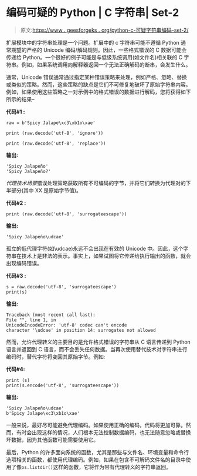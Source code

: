 # 编码可疑的 Python | C 字符串| Set-2

> 原文:[https://www . geesforgeks . org/python-c-可疑字符串编码-set-2/](https://www.geeksforgeeks.org/python-c-strings-of-doubtful-encoding-set-2/)

扩展模块中的字符串处理是一个问题。扩展中的 c 字符串可能不遵循 Python 通常期望的严格的 Unicode 编码/解码规则。因此，一些格式错误的 C 数据可能会传递给 Python。一个很好的例子可能是与低级系统调用(如文件名)相关联的 C 字符串。例如，如果系统调用向解释器返回一个无法正确解码的断串，会发生什么。

通常，Unicode 错误通常通过指定某种错误策略来处理，例如严格、忽略、替换或类似的策略。然而，这些策略的缺点是它们不可修复地破坏了原始字符串内容。
例如，如果使用这些策略之一对示例中的格式错误的数据进行解码，您将获得如下所示的结果–

**代码#1 :**

```
raw = b'Spicy Jalape\xc3\xb1o\xae'

print (raw.decode('utf-8', 'ignore'))

print (raw.decode('utf-8', 'replace'))
```

**输出:**

```
'Spicy Jalapeño'
'Spicy Jalapeño?'
```

*代理技术场景*错误处理策略获取所有不可编码的字节，并将它们转换为代理对的下半部分(其中 XX 是原始字节值)。

**代码#2 :**

```
print (raw.decode('utf-8', 'surrogateescape'))
```

**输出:**

```
'Spicy Jalapeño\udcae'
```

孤立的低代理字符(如\udcae)永远不会出现在有效的 Unicode 中。因此，这个字符串在技术上是非法的表示。事实上，如果试图将它传递给执行输出的函数，就会出现编码错误。

**代码#3 :**

```
s = raw.decode('utf-8', 'surrogateescape')
print(s)
```

**输出:**

```
Traceback (most recent call last):
File "", line 1, in 
UnicodeEncodeError: 'utf-8' codec can't encode 
character '\udcae' in position 14: surrogates not allowed
```

然而，允许代理转义的主要目的是允许格式错误的字符串从 C 语言传递到 Python 语言并返回到 C 语言，而不会丢失任何数据。当再次使用替代技术对字符串进行编码时，替代字符将变回其原始字节。例如:

**代码#4:**

```
print (s)
print(s.encode('utf-8', 'surrogateescape'))
```

**输出:**

```
'Spicy Jalapeño\udcae'
b'Spicy Jalape\xc3\xb1o\xae'
```

一般来说，最好尽可能避免代理编码。如果使用正确的编码，代码将更加可靠。然而，有时会出现这样的情况，人们根本无法控制数据编码，也无法随意忽略或替换坏数据，因为其他函数可能需要使用它。

最后，Python 的许多面向系统的函数，尤其是那些与文件名、环境变量和命令行选项相关的函数，都使用代理编码。例如，如果在包含不可解码文件名的目录中使用了像`os.listdir()`这样的函数，它将作为带有代理转义的字符串返回。